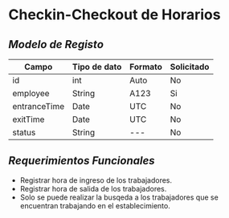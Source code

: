 # Checkin-Checkout de Horarios

## _Modelo de Registo_

| Campo        | Tipo de dato | Formato | Solicitado |
| ------------ | ------------ | ------- | ---------- |
| id           | int          | Auto    | No         |
| employee     | String       | A123    | Si         |
| entranceTime | Date         | UTC     | No         |
| exitTime     | Date         | UTC     | No         |
| status       | String       | ---     | No         |

## _Requerimientos Funcionales_

- Registrar hora de ingreso de los trabajadores.
- Registrar hora de salida de los trabajadores.
- Solo se puede realizar la busqeda a los trabajadores que se </br> encuentran trabajando en el establecimiento.
